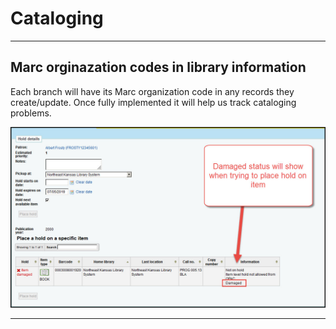 # Cataloging


***

## Marc orginazation codes in library information

Each branch will have its Marc organization code in any records they create/update.  Once fully implemented it will help us track cataloging problems.

![17.11 Damaged information](../.gitbook/assets/1711-350.requests.jpg)


***
